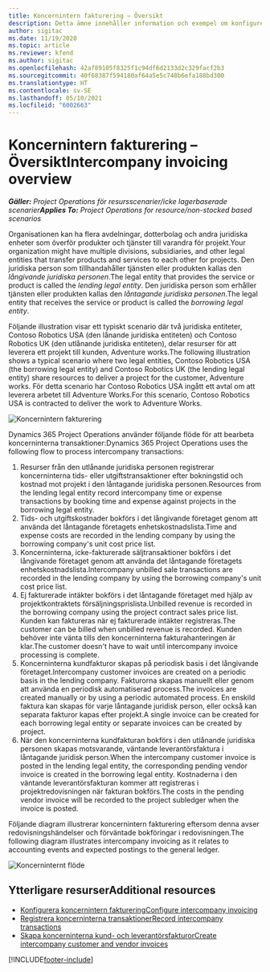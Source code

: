 ```yaml
---
title: Koncernintern fakturering – Översikt
description: Detta ämne innehåller information och exempel om konfigurering av koncernintern fakturering av projekt.
author: sigitac
ms.date: 11/19/2020
ms.topic: article
ms.reviewer: kfend
ms.author: sigitac
ms.openlocfilehash: 42af89105f8325f1c94df6d2133d2c329facf2b3
ms.sourcegitcommit: 40f68387f594180af64a5e5c748b6efa188bd300
ms.translationtype: HT
ms.contentlocale: sv-SE
ms.lasthandoff: 05/10/2021
ms.locfileid: "6002663"
---
```

# <a name="intercompany-invoicing-overview"></a><span data-ttu-id="98321-103">Koncernintern fakturering – Översikt</span><span class="sxs-lookup"><span data-stu-id="98321-103">Intercompany invoicing overview</span></span>

<span data-ttu-id="98321-104">_**Gäller:** Project Operations för resursscenarier/icke lagerbaserade scenarier_</span><span class="sxs-lookup"><span data-stu-id="98321-104">_**Applies To:** Project Operations for resource/non-stocked based scenarios_</span></span>

<span data-ttu-id="98321-105">Organisationen kan ha flera avdelningar, dotterbolag och andra juridiska enheter som överför produkter och tjänster till varandra för projekt.</span><span class="sxs-lookup"><span data-stu-id="98321-105">Your organization might have multiple divisions, subsidiaries, and other legal entities that transfer products and services to each other for projects.</span></span> <span data-ttu-id="98321-106">Den juridiska person som tillhandahåller tjänsten eller produkten kallas den *långivande juridiska personen*.</span><span class="sxs-lookup"><span data-stu-id="98321-106">The legal entity that provides the service or product is called the *lending legal entity*.</span></span> <span data-ttu-id="98321-107">Den juridiska person som erhåller tjänsten eller produkten kallas den *låntagande juridiska personen*.</span><span class="sxs-lookup"><span data-stu-id="98321-107">The legal entity that receives the service or product is called the *borrowing legal entity*.</span></span>

<span data-ttu-id="98321-108">Följande illustration visar ett typiskt scenario där två juridiska entiteter, Contoso Robotics USA (den lånande juridiska entiteten) och Contoso Robotics UK (den utlånande juridiska entiteten), delar resurser för att leverera ett projekt till kunden, Adventure works.</span><span class="sxs-lookup"><span data-stu-id="98321-108">The following illustration shows a typical scenario where two legal entities, Contoso Robotics USA (the borrowing legal entity) and Contoso Robotics UK (the lending legal entity) share resources to deliver a project for the customer, Adventure works.</span></span> <span data-ttu-id="98321-109">För detta scenario har Contoso Robotics USA ingått ett avtal om att leverera arbetet till Adventure Works.</span><span class="sxs-lookup"><span data-stu-id="98321-109">For this scenario, Contoso Robotics USA is contracted to deliver the work to Adventure Works.</span></span>

![Koncernintern fakturering](./media/IntercompanyScenario.png) 

<span data-ttu-id="98321-111">Dynamics 365 Project Operations använder följande flöde för att bearbeta koncerninterna transaktioner:</span><span class="sxs-lookup"><span data-stu-id="98321-111">Dynamics 365 Project Operations uses the following flow to process intercompany transactions:</span></span>

1. <span data-ttu-id="98321-112">Resurser från den utlånande juridiska personen registrerar koncerninterna tids- eller utgiftstransaktioner efter bokningstid och kostnad mot projekt i den låntagande juridiska personen.</span><span class="sxs-lookup"><span data-stu-id="98321-112">Resources from the lending legal entity record intercompany time or expense transactions by booking time and expense against projects in the borrowing legal entity.</span></span>
2. <span data-ttu-id="98321-113">Tids- och utgiftskostnader bokförs i det långivande företaget genom att använda det låntagande företagets enhetskostnadslista.</span><span class="sxs-lookup"><span data-stu-id="98321-113">Time and expense costs are recorded in the lending company by using the borrowing company's unit cost price list.</span></span>
3. <span data-ttu-id="98321-114">Koncerninterna, icke-fakturerade säljtransaktioner bokförs i det långivande företaget genom att använda det låntagande företagets enhetskostnadslista.</span><span class="sxs-lookup"><span data-stu-id="98321-114">Intercompany unbilled sale transactions are recorded in the lending company by using the borrowing company's unit cost price list.</span></span>
4. <span data-ttu-id="98321-115">Ej fakturerade intäkter bokförs i det låntagande företaget med hjälp av projektkontraktets försäljningsprislista.</span><span class="sxs-lookup"><span data-stu-id="98321-115">Unbilled revenue is recorded in the borrowing company using the project contract sales price list.</span></span> <span data-ttu-id="98321-116">Kunden kan faktureras när ej fakturerade intäkter registreras.</span><span class="sxs-lookup"><span data-stu-id="98321-116">The customer can be billed when unbilled revenue is recorded.</span></span> <span data-ttu-id="98321-117">Kunden behöver inte vänta tills den koncerninterna fakturahanteringen är klar.</span><span class="sxs-lookup"><span data-stu-id="98321-117">The customer doesn't have to wait until intercompany invoice processing is complete.</span></span>
5. <span data-ttu-id="98321-118">Koncerninterna kundfakturor skapas på periodisk basis i det långivande företaget.</span><span class="sxs-lookup"><span data-stu-id="98321-118">Intercompany customer invoices are created on a periodic basis in the lending company.</span></span> <span data-ttu-id="98321-119">Fakturorna skapas manuellt eller genom att använda en periodisk automatiserad process.</span><span class="sxs-lookup"><span data-stu-id="98321-119">The invoices are created manually or by using a periodic automated process.</span></span> <span data-ttu-id="98321-120">En enskild faktura kan skapas för varje låntagande juridisk person, eller också kan separata fakturor kapas efter projekt.</span><span class="sxs-lookup"><span data-stu-id="98321-120">A single invoice can be created for each borrowing legal entity or separate invoices can be created by project.</span></span>
6. <span data-ttu-id="98321-121">När den koncerninterna kundfakturan bokförs i den utlånande juridiska personen skapas motsvarande, väntande leverantörsfaktura i låntagande juridisk person.</span><span class="sxs-lookup"><span data-stu-id="98321-121">When the intercompany customer invoice is posted in the lending legal entity, the corresponding pending vendor invoice is created in the borrowing legal entity.</span></span> <span data-ttu-id="98321-122">Kostnaderna i den väntande leverantörsfakturan kommer att registreras i projektredovisningen när fakturan bokförs.</span><span class="sxs-lookup"><span data-stu-id="98321-122">The costs in the pending vendor invoice will be recorded to the project subledger when the invoice is posted.</span></span>

<span data-ttu-id="98321-123">Följande diagram illustrerar koncernintern fakturering eftersom denna avser redovisningshändelser och förväntade bokföringar i redovisningen.</span><span class="sxs-lookup"><span data-stu-id="98321-123">The following diagram illustrates intercompany invoicing as it relates to accounting events and expected postings to the general ledger.</span></span>

![Koncerninternt flöde](./media/IntercompanyFlow.png)

## <a name="additional-resources"></a><span data-ttu-id="98321-125">Ytterligare resurser</span><span class="sxs-lookup"><span data-stu-id="98321-125">Additional resources</span></span>

- [<span data-ttu-id="98321-126">Konfigurera koncernintern fakturering</span><span class="sxs-lookup"><span data-stu-id="98321-126">Configure intercompany invoicing</span></span>](configure-intercompany-invoicing.md)
- [<span data-ttu-id="98321-127">Registrera koncerninterna transaktioner</span><span class="sxs-lookup"><span data-stu-id="98321-127">Record intercompany transactions</span></span>](create-intercompany-transactions.md)
- [<span data-ttu-id="98321-128">Skapa koncerninterna kund- och leverantörsfakturor</span><span class="sxs-lookup"><span data-stu-id="98321-128">Create intercompany customer and vendor invoices</span></span>](create-intercompany-customer-vendor-invoices.md)


[!INCLUDE[footer-include](../includes/footer-banner.md)]